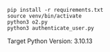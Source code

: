 ```
pip install -r requirements.txt
source venv/bin/activate
python3 o2.py
python3 authenticate_user.py
```

Target Python Version: 3.10.13
